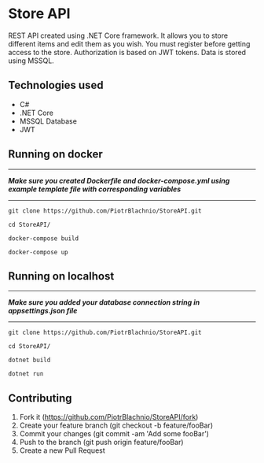 # Store API
REST API created using .NET Core framework. It allows you to store different items and edit them as you wish. You must register before getting access to the store. Authorization is based on JWT tokens. Data is stored using MSSQL.

## Technologies used
* C#
* .NET Core
* MSSQL Database
* JWT

## Running on docker
****
**_Make sure you created Dockerfile and docker-compose.yml using example template file with corresponding variables_**

****
```
git clone https://github.com/PiotrBlachnio/StoreAPI.git
```

```
cd StoreAPI/
```

```
docker-compose build
```

```
docker-compose up
```
## Running on localhost
****
**_Make sure you added your database connection string in appsettings.json file_**

****

```
git clone https://github.com/PiotrBlachnio/StoreAPI.git
```

```
cd StoreAPI/
```

```
dotnet build
```

```
dotnet run
```

## Contributing
1. Fork it (https://github.com/PiotrBlachnio/StoreAPI/fork)
1. Create your feature branch (git checkout -b feature/fooBar)
1. Commit your changes (git commit -am 'Add some fooBar')
1. Push to the branch (git push origin feature/fooBar)
1. Create a new Pull Request
